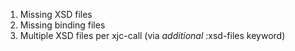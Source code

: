 1. Missing XSD files
2. Missing binding files
3. Multiple XSD files per xjc-call (via *additional* :xsd-files keyword)
